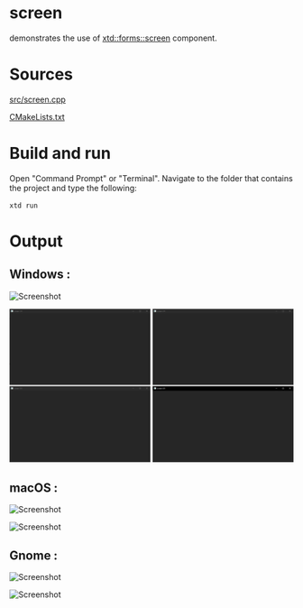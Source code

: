 # screen

demonstrates the use of [xtd::forms::screen](../../../src/xtd_forms/include/xtd/forms/screen.hpp) component.

# Sources

[src/screen.cpp](src/screen.cpp)

[CMakeLists.txt](CMakeLists.txt)

# Build and run

Open "Command Prompt" or "Terminal". Navigate to the folder that contains the project and type the following:

```shell
xtd run
```

# Output

## Windows :

![Screenshot](../../../docs/pictures/examples/screen_w.png)

![Screenshot](../../../docs/pictures/examples/screen_wd.png)

## macOS :

![Screenshot](../../../docs/pictures/examples/screen_m.png)

![Screenshot](../../../docs/pictures/examples/screen_md.png)

## Gnome :

![Screenshot](../../../docs/pictures/examples/screen_g.png)

![Screenshot](../../../docs/pictures/examples/screen_gd.png)
